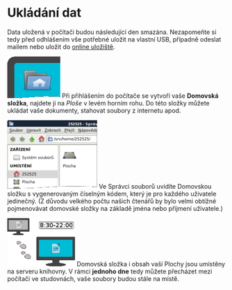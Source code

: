 # Ukládání dat

<div class="alert alert-info text-center" role="alert">
    Data uložená v počítači budou následující den smazána.
    Nezapomeňte si tedy před odhlášením vše potřebné uložit na vlastní USB, případně odeslat mailem nebo uložit do 
    <a class="external" href="http://www.uschovna.cz/" target="_blank" class="alert-link">online uložiště</a>.
</div>

<p class="with-image">
    <img class="on-left" src="/images/help/ukladaniDat/homeFolder.png">
    Při přihlášením do počítače se vytvoří vaše  <strong>Domovská složka</strong>, najdete ji na <em>Ploše</em> v levém horním rohu.
    Do této složky můžete ukládat vaše dokumenty, stahovat soubory z internetu apod.
</p>

<p class="with-image">
    <img class="on-right" src="/images/help/ukladaniDat/fileManager.png">
    Ve Správci souborů uvidíte Domovskou složku s vygenerovaným číselným kódem, který je pro každého uživatele jedinečný.
    (Z důvodu velkého počtu našich čtenářů by bylo velmi obtížné pojmenovávat domovské složky na základě jména nebo příjmení uživatele.)
</p>

<p class="with-image">
    <img class="on-left" src="/images/help/ukladaniDat/server.png">
    Domovská složka i obsah vaší Plochy jsou umístěny na serveru knihovny.
    V rámci <strong>jednoho dne</strong> tedy můžete přecházet mezi počítači ve studovnách, vaše soubory budou stále na místě.
</p>
